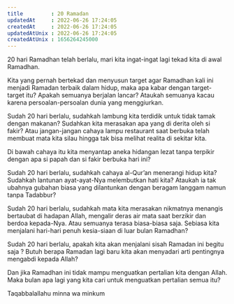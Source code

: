 ```yaml
---
title         : 20 Ramadan
updatedAt     : 2022-06-26 17:24:05
createdAt     : 2022-06-26 17:24:05
updatedAtUnix : 2022-06-26 17:24:05
createdAtUnix : 1656264245000 
---
```


20 hari Ramadhan telah berlalu, mari kita ingat-ingat lagi tekad kita di awal Ramadhan.

Kita yang pernah bertekad dan menyusun target agar Ramadhan kali ini menjadi Ramadan terbaik dalam hidup, maka apa kabar dengan target-target itu? Apakah semuanya berjalan lancar? Ataukah semuanya kacau karena persoalan-persoalan dunia yang menggiurkan.

Sudah 20 hari berlalu, sudahkah lambung kita terdidik untuk tidak tamak dengan makanan? Sudahkan kita merasakan apa yang di derita oleh si fakir? Atau jangan-jangan cahaya lampu restaurant saat berbuka telah membuat mata kita silau hingga tak bisa melihat realita di sekitar kita.

Di bawah cahaya itu kita menyantap aneka hidangan lezat tanpa terpikir dengan apa si papah dan si fakir berbuka hari ini?

Sudah 20 hari berlalu, sudahkah cahaya al-Qur’an menerangi hidup kita? Sudahkah lantunan ayat-ayat-Nya melembutkan hati kita? Ataukah ia tak ubahnya gubahan biasa yang dilantunkan dengan beragam langgam namun tanpa Tadabbur?

Sudah 20 hari berlalu, sudahkah mata kita merasakan nikmatnya menangis bertaubat di hadapan Allah, mengalir deras air mata saat berzikir dan berdoa kepada-Nya. Atau semuanya terasa biasa-biasa saja. Sebiasa kita menjalani hari-hari penuh kesia-siaan di luar bulan Ramadhan?

Sudah 20 hari berlalu, apakah kita akan menjalani sisah Ramadan ini begitu saja ? Butuh berapa Ramadan lagi baru kita akan menyadari arti pentingnya mengabdi kepada Allah?

Dan jika Ramadhan ini tidak mampu menguatkan pertalian kita dengan Allah. Maka bulan apa lagi yang kita cari untuk menguatkan pertalian semua itu?

Taqabbalallahu minna wa minkum
